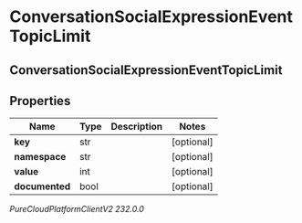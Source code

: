 # ConversationSocialExpressionEventTopicLimit

## ConversationSocialExpressionEventTopicLimit

## Properties

|Name | Type | Description | Notes|
|------------ | ------------- | ------------- | -------------|
| **key** | str |  | [optional] |
| **namespace** | str |  | [optional] |
| **value** | int |  | [optional] |
| **documented** | bool |  | [optional] |



_PureCloudPlatformClientV2 232.0.0_
